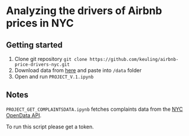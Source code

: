 # Analyzing the drivers of Airbnb prices in NYC

## Getting started

1. Clone git repository `git clone https://github.com/keuling/airbnb-price-drivers-nyc.git`
2. Download data from [here](https://drive.google.com/drive/folders/1UebYeh7TpveBEbxBZxwVz1RnQmWxGI4v?usp=sharing) and paste into `/data` folder
3. Open and run `PROJECT_V.1.ipynb`

## Notes

`PROJECT_GET_COMPLAINTSDATA.ipynb` fetches complaints data from the [NYC OpenData API](https://data.cityofnewyork.us/Public-Safety/NYPD-Complaint-Data-Historic/qgea-i56i). 

To run this script please get a token.